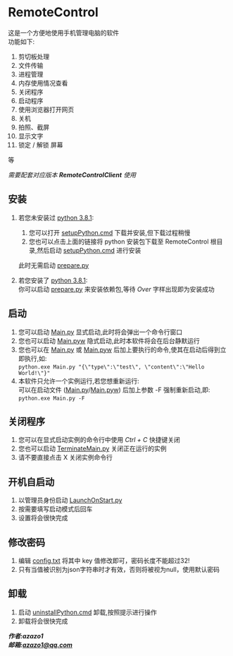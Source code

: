 RemoteControl
=============

这是一个方便地使用手机管理电脑的软件  
功能如下:

1. 剪切板处理
2. 文件传输
3. 进程管理
4. 内存使用情况查看
5. 关闭程序
6. 启动程序
7. 使用浏览器打开网页
8. 关机
9. 拍照、截屏
10. 显示文字
11. 锁定 / 解锁 屏幕

等

*需要配套对应版本 **RemoteControlClient** 使用*

## 安装

1. 若您未安装过 [python 3.8.1](https://www.python.org/ftp/python/3.8.1/python-3.8.1-amd64.exe):
    1. 您可以打开 [setupPython.cmd](setupPython.cmd) 下载并安装,但下载过程稍慢
    2. 您也可以点击上面的链接将 python 安装包下载至 RemoteControl 根目录,然后启动 [setupPython.cmd](setupPython.cmd) 进行安装

   此时无需启动 [prepare.py](prepare.py)
2. 若您安装了 [python 3.8.1](https://www.python.org/ftp/python/3.8.1/python-3.8.1-amd64.exe):  
   你可以启动 [prepare.py](prepare.py) 来安装依赖包,等待 *Over* 字样出现即为安装成功

## 启动

1. 您可以启动 [Main.py](Main.py) 显式启动,此时将会弹出一个命令行窗口
2. 您也可以启动 [Main.pyw](Main.pyw) 隐式启动,此时本软件将会在后台静默运行
3. 您也可以在 [Main.py](Main.pyw) 或 [Main.pyw](Main.pyw) 后加上要执行的命令,使其在启动后得到立即执行,如:  
   `python.exe Main.py "{\"type\":\"test\", \"content\":\"Hello World!\"}"`
4. 本软件只允许一个实例运行,若您想重新运行:  
   可以在启动文件 ([Main.py](Main.py)/[Main.pyw](Main.pyw)) 后加上参数 -F 强制重新启动,即:  
   `python.exe Main.py -F`

## 关闭程序

1. 您可以在显式启动实例的命令行中使用 *Ctrl + C* 快捷键关闭
2. 您也可以启动 [TerminateMain.py](TerminateMain.py) 关闭正在运行的实例
3. 请不要直接点击 X 关闭实例命令行

## 开机自启动

1. 以管理员身份启动 [LaunchOnStart.py](LaunchOnStart.py)
2. 按需要填写启动模式后回车
3. 设置将会很快完成

## 修改密码

1. 编辑 [config.txt](Config.txt) 将其中 key 值修改即可，密码长度不能超过32!
2. 只有当值被识别为json字符串时才有效，否则将被视为null，使用默认密码

## 卸载

1. 启动 [uninstallPython.cmd](uninstallPython.cmd) 卸载,按照提示进行操作
2. 卸载将会很快完成

___作者:azazo1___  
___邮箱:[azazo1@qq.com](azazo1@qq.com)___